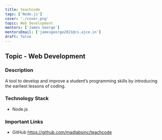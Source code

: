 ```yaml
---
title: teachcode
tags: ['Node.js']
cover: './cover.png'
topic: Web Development
mentors: ['James George']
mentorsEmail: ['jamesgeorge2021@cs.ajce.in']
draft: false
---
```


## Topic - Web Development

### Description 

A tool to develop and improve a student’s programming skills by introducing the earliest lessons of coding.

### Technology Stack
 
 - Node.js
 
### Important Links

- GitHub
https://github.com/madlabsinc/teachcode
